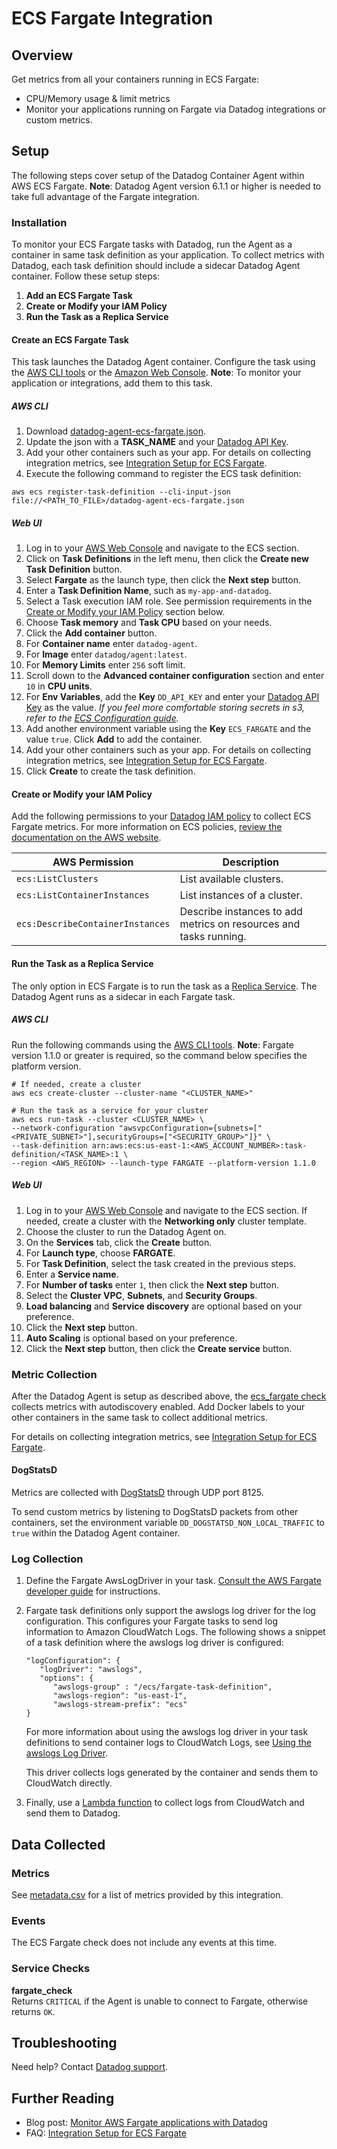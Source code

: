 # ECS Fargate Integration

## Overview

Get metrics from all your containers running in ECS Fargate:

* CPU/Memory usage & limit metrics
* Monitor your applications running on Fargate via Datadog integrations or custom metrics.

## Setup
The following steps cover setup of the Datadog Container Agent within AWS ECS Fargate. **Note**: Datadog Agent version 6.1.1 or higher is needed to take full advantage of the Fargate integration.

### Installation
To monitor your ECS Fargate tasks with Datadog, run the Agent as a container in same task definition as your application. To collect metrics with Datadog, each task definition should include a sidecar Datadog Agent container. Follow these setup steps:

1. **Add an ECS Fargate Task**
2. **Create or Modify your IAM Policy**
3. **Run the Task as a Replica Service**

#### Create an ECS Fargate Task
This task launches the Datadog Agent container. Configure the task using the [AWS CLI tools][11] or the [Amazon Web Console][12]. **Note**: To monitor your application or integrations, add them to this task.

##### AWS CLI

1. Download [datadog-agent-ecs-fargate.json][18].
2. Update the json with a **TASK_NAME** and your [Datadog API Key][13].
3. Add your other containers such as your app. For details on collecting integration metrics, see [Integration Setup for ECS Fargate][19].
3. Execute the following command to register the ECS task definition:
```
aws ecs register-task-definition --cli-input-json file://<PATH_TO_FILE>/datadog-agent-ecs-fargate.json
```

##### Web UI

1. Log in to your [AWS Web Console][12] and navigate to the ECS section.
2. Click on **Task Definitions** in the left menu, then click the **Create new Task Definition** button.
3. Select **Fargate** as the launch type, then click the **Next step** button.
4. Enter a **Task Definition Name**, such as `my-app-and-datadog`.
5. Select a Task execution IAM role. See permission requirements in the [Create or Modify your IAM Policy](##create-or-modify-your-iam-policy) section below.
6. Choose **Task memory** and **Task CPU** based on your needs.
7. Click the **Add container** button.
8. For **Container name** enter `datadog-agent`.
9. For **Image** enter `datadog/agent:latest`.
10. For **Memory Limits** enter `256` soft limit.
11. Scroll down to the **Advanced container configuration** section and enter `10` in **CPU units**.
12. For **Env Variables**, add the **Key** `DD_API_KEY` and enter your [Datadog API Key][13] as the value. *If you feel more comfortable storing secrets in s3, refer to the [ECS Configuration guide][14].*
13. Add another environment variable using the **Key** `ECS_FARGATE` and the value `true`. Click **Add** to add the container.
14. Add your other containers such as your app. For details on collecting integration metrics, see [Integration Setup for ECS Fargate][19].
15. Click **Create** to create the task definition.

#### Create or Modify your IAM Policy
Add the following permissions to your [Datadog IAM policy][15] to collect ECS Fargate metrics. For more information on ECS policies, [review the documentation on the AWS website][16].

| AWS Permission                   | Description                                                       |
|----------------------------------|-------------------------------------------------------------------|
| `ecs:ListClusters`               | List available clusters.                                          |
| `ecs:ListContainerInstances`     | List instances of a cluster.                                      |
| `ecs:DescribeContainerInstances` | Describe instances to add metrics on resources and tasks running. |

#### Run the Task as a Replica Service
The only option in ECS Fargate is to run the task as a [Replica Service][17]. The Datadog Agent runs as a sidecar in each Fargate task.

##### AWS CLI
Run the following commands using the [AWS CLI tools][11]. **Note**: Fargate version 1.1.0 or greater is required, so the command below specifies the platform version.

```
# If needed, create a cluster
aws ecs create-cluster --cluster-name "<CLUSTER_NAME>"

# Run the task as a service for your cluster
aws ecs run-task --cluster <CLUSTER_NAME> \
--network-configuration "awsvpcConfiguration={subnets=["<PRIVATE_SUBNET>"],securityGroups=["<SECURITY_GROUP>"]}" \
--task-definition arn:aws:ecs:us-east-1:<AWS_ACCOUNT_NUMBER>:task-definition/<TASK_NAME>:1 \
--region <AWS_REGION> --launch-type FARGATE --platform-version 1.1.0
```

##### Web UI
1. Log in to your [AWS Web Console][12] and navigate to the ECS section. If needed, create a cluster with the **Networking only** cluster template.
2. Choose the cluster to run the Datadog Agent on.
3. On the **Services** tab, click the **Create** button.
4. For **Launch type**, choose **FARGATE**.
5. For **Task Definition**, select the task created in the previous steps.
6. Enter a **Service name**.
7. For **Number of tasks** enter `1`, then click the **Next step** button.
8. Select the **Cluster VPC**, **Subnets**, and **Security Groups**.
9. **Load balancing** and **Service discovery** are optional based on your preference.
10. Click the **Next step** button.
11. **Auto Scaling** is optional based on your preference.
12. Click the **Next step** button, then click the **Create service** button.

### Metric Collection
After the Datadog Agent is setup as described above, the [ecs_fargate check][6] collects metrics with autodiscovery enabled. Add Docker labels to your other containers in the same task to collect additional metrics.

For details on collecting integration metrics, see [Integration Setup for ECS Fargate][19].

#### DogStatsD
Metrics are collected with [DogStatsD][20] through UDP port 8125.

To send custom metrics by listening to DogStatsD packets from other containers, set the environment variable `DD_DOGSTATSD_NON_LOCAL_TRAFFIC` to `true` within the Datadog Agent container.

### Log Collection

1. Define the Fargate AwsLogDriver in your task. [Consult the AWS Fargate developer guide][8] for instructions.

2. Fargate task definitions only support the awslogs log driver for the log configuration. This configures your Fargate tasks to send log information to Amazon CloudWatch Logs. The following shows a snippet of a task definition where the awslogs log driver is configured:

    ```
    "logConfiguration": { 
       "logDriver": "awslogs",
       "options": { 
          "awslogs-group" : "/ecs/fargate-task-definition",
          "awslogs-region": "us-east-1",
          "awslogs-stream-prefix": "ecs"
    }
    ```

    For more information about using the awslogs log driver in your task definitions to send container logs to CloudWatch Logs, see [Using the awslogs Log Driver][9].

    This driver collects logs generated by the container and sends them to CloudWatch directly.

3. Finally, use a [Lambda function][10] to collect logs from CloudWatch and send them to Datadog.

## Data Collected

### Metrics

See [metadata.csv][2] for a list of metrics provided by this integration.

### Events

The ECS Fargate check does not include any events at this time.

### Service Checks

**fargate_check**  
Returns `CRITICAL` if the Agent is unable to connect to Fargate, otherwise returns `OK`.

## Troubleshooting

Need help? Contact [Datadog support][3].

## Further Reading

* Blog post: [Monitor AWS Fargate applications with Datadog][4]
* FAQ: [Integration Setup for ECS Fargate][19]


[1]: https://docs.datadoghq.com/agent/faq/agent-commands/#agent-status-and-information
[2]: https://github.com/DataDog/integrations-core/blob/master/ecs_fargate/metadata.csv
[3]: https://docs.datadoghq.com/help/
[4]: https://www.datadoghq.com/blog/monitor-aws-fargate/
[5]: https://docs.datadoghq.com/agent/faq/agent-commands/#start-stop-restart-the-agent
[6]: https://github.com/DataDog/integrations-core/blob/master/ecs_fargate/datadog_checks/ecs_fargate/data/conf.yaml.example
[8]: https://docs.aws.amazon.com/AmazonECS/latest/developerguide/AWS_Fargate.html
[9]: https://docs.aws.amazon.com/AmazonECS/latest/developerguide/using_awslogs.html
[10]: https://docs.datadoghq.com/integrations/amazon_lambda/#log-collection
[11]: https://aws.amazon.com/cli/
[12]: https://aws.amazon.com/console/
[13]: https://app.datadoghq.com/account/settings#api
[14]: http://docs.aws.amazon.com/AmazonECS/latest/developerguide/ecs-agent-config.html#ecs-config-s3
[15]: https://docs.datadoghq.com/integrations/amazon_web_services/#installation
[16]: https://docs.aws.amazon.com/IAM/latest/UserGuide/list_ecs.html
[17]: https://docs.aws.amazon.com/AmazonECS/latest/developerguide/ecs_services.html#service_scheduler_replica
[18]: https://docs.datadoghq.com/json/datadog-agent-ecs-fargate.json
[19]: http://docs.datadoghq.com/integrations/faq/integration-setup-ecs-fargate/
[20]: https://docs.datadoghq.com/developers/dogstatsd/
